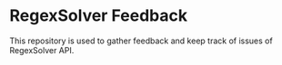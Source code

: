 # RegexSolver Feedback

This repository is used to gather feedback and keep track of issues of RegexSolver API.
